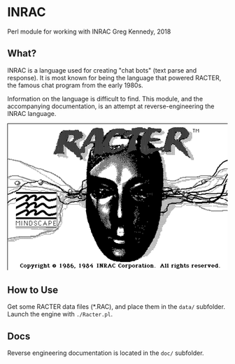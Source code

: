# INRAC
Perl module for working with INRAC
Greg Kennedy, 2018

## What?
INRAC is a language used for creating "chat bots" (text parse and response).  It is most known for being the language that powered RACTER, the famous chat program from the early 1980s.

Information on the language is difficult to find.  This module, and the accompanying documentation, is an attempt at reverse-engineering the INRAC language.

![Mac Classic Racter Screenshot](doc/racter.png)

## How to Use
Get some RACTER data files (*.RAC), and place them in the `data/` subfolder.  Launch the engine with `./Racter.pl`.

## Docs
Reverse engineering documentation is located in the `doc/` subfolder.
